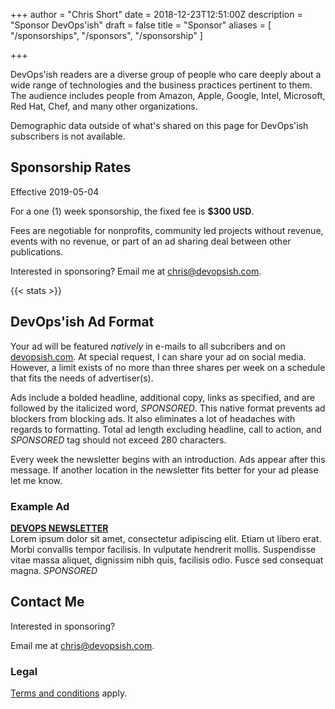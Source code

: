 +++
author = "Chris Short"
date = 2018-12-23T12:51:00Z
description = "Sponsor DevOps'ish"
draft = false
title = "Sponsor"
aliases = [
    "/sponsorships",
    "/sponsors",
    "/sponsorship"
]

+++

DevOps'ish readers are a diverse group of people who care deeply about a wide range of technologies and the business practices pertinent to them. The audience includes people from Amazon, Apple, Google, Intel, Microsoft, Red Hat, Chef, and many other organizations.

Demographic data outside of what's shared on this page for DevOps'ish subscribers is not available.

## Sponsorship Rates

Effective 2019-05-04

For a one (1) week sponsorship, the fixed fee is **$300 USD**.

Fees are negotiable for nonprofits, community led projects without revenue, events with no revenue, or part of an ad sharing deal between other publications.

Interested in sponsoring? Email me at [chris@devopsish.com](mailto:chris@devopsish.com).

{{< stats >}}

## DevOps'ish Ad Format

Your ad will be featured *natively* in e-mails to all subcribers and on [devopsish.com](https://devopsish.com/). At special request, I can share your ad on social media. However, a limit exists of no more than three shares per week on a schedule that fits the needs of advertiser(s).

Ads include a bolded headline, additional copy, links as specified, and are followed by the italicized word, *SPONSORED*. This native format prevents ad blockers from blocking ads. It also eliminates a lot of headaches with regards to formatting. Total ad length excluding headline, call to action, and *SPONSORED* tag should not exceed 280 characters.

Every week the newsletter begins with an introduction. Ads appear after this message. If another location in the newsletter fits better for your ad please let me know.

### Example Ad

[**DEVOPS NEWSLETTER**](https://devopsish.com/)  
Lorem ipsum dolor sit amet, consectetur adipiscing elit. Etiam ut libero erat. Morbi convallis tempor facilisis. In vulputate hendrerit mollis. Suspendisse vitae massa aliquet, dignissim nibh quis, facilisis odio. Fusce sed consequat magna. *SPONSORED*

## Contact Me

Interested in sponsoring?

Email me at [chris@devopsish.com](mailto:chris@devopsish.com).

### Legal

[Terms and conditions](/terms/) apply.